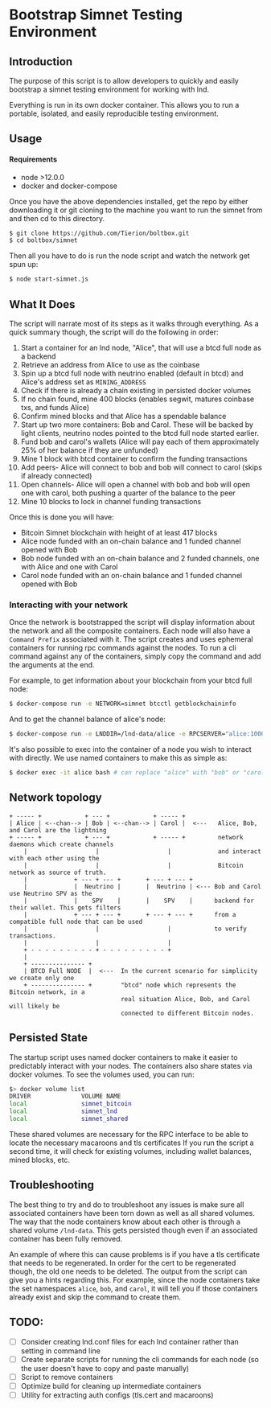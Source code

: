 # Bootstrap Simnet Testing Environment

## Introduction

The purpose of this script is to allow developers to quickly and easily bootstrap a simnet 
testing environment for working with lnd. 

Everything is run in its own docker container. This allows you to run a portable, isolated,
and easily reproducible testing environment. 


## Usage

#### Requirements
- node >12.0.0
- docker and docker-compose

Once you have the above dependencies installed, get the repo by either downloading it or git 
cloning to the machine you want to run the simnet from and then cd to this directory.

```bash
$ git clone https://github.com/Tierion/boltbox.git
$ cd boltbox/simnet
```

Then all you have to do is run the node script and watch the network get spun up:

```bash
$ node start-simnet.js
```

## What It Does
The script will narrate most of its steps as it walks through everything. As a quick summary though,
the script will do the following in order:

1. Start a container for an lnd node, "Alice", that will use a btcd full node as a backend
1. Retrieve an address from Alice to use as the coinbase
1. Spin up a btcd full node with neutrino enabled (default in btcd) and Alice's address set as `MINING_ADDRESS`
1. Check if there is already a chain existing in persisted docker volumes
1. If no chain found, mine 400 blocks (enables segwit, matures coinbase txs, and funds Alice)
1. Confirm mined blocks and that Alice has a spendable balance
1. Start up two more containers: Bob and Carol. These will be backed by light clients, neutrino nodes pointed
to the btcd full node started earlier.
1. Fund bob and carol's wallets (Alice will pay each of them approximately 25% of her balance if they are unfunded)
1. Mine 1 block with btcd container to confirm the funding transactions
1. Add peers- Alice will connect to bob and bob will connect to carol (skips if already connected)
1. Open channels- Alice will open a channel with bob and bob will open one with carol, both pushing
a quarter of the balance to the peer
1. Mine 10 blocks to lock in channel funding transactions

Once this is done you will have:
- Bitcoin Simnet blockchain with height of at least 417 blocks
- Alice node funded with an on-chain balance and 1 funded channel opened with Bob
- Bob node funded with an on-chain balance and 2 funded channels, one with Alice and one with Carol
- Carol node funded with an on-chain balance and 1 funded channel opened with Bob

### Interacting with your network
Once the network is bootstrapped the script will display information about the network and all the 
composite containers. Each node will also have a `Command Prefix` associated with it. The script
creates and uses ephemeral containers for running rpc commands against the nodes. To run a cli
command against any of the containers, simply copy the command and add the arguments at the end.

For example, to get information about your blockchain from your btcd full node:

```bash
$ docker-compose run -e NETWORK=simnet btcctl getblockchaininfo
```

And to get the channel balance of alice's node:

```bash
$ docker-compose run -e LNDDIR=/lnd-data/alice -e RPCSERVER="alice:10001" -e NETWORK=simnet lncli channelbalance
```

It's also possible to exec into the container of a node you wish to interact with directly. We use
named containers to make this as simple as:

```bash
$ docker exec -it alice bash # can replace "alice" with "bob" or "carol" too
```

## Network topology

```
+ ----- +            + --- +            + ----- +
| Alice | <--chan--> | Bob | <--chan--> | Carol |  <---   Alice, Bob, and Carol are the lightning 
+ ----- +            + --- +            + ----- +         network daemons which create channels 
    |                   |                   |             and interact with each other using the 
    |                   |                   |             Bitcoin network as source of truth. 
    |             + --- + --- +       + --- + --- +
    |             |  Neutrino |       |  Neutrino | <--- Bob and Carol use Neutrino SPV as the
    |             |    SPV    |       |    SPV    |      backend for their wallet. This gets filters 
    |             + --- + --- +       + --- + --- +      from a compatible full node that can be used
    |                   |                   |            to verify transactions. 
    |                   |                   |
    + - - - - - - - - - + - - - - - - - - - +                   
    |
    + --------------- +
    | BTCD Full NODE  |  <---  In the current scenario for simplicity we create only one  
    + --------------- +        "btcd" node which represents the Bitcoin network, in a 
                               real situation Alice, Bob, and Carol will likely be 
                               connected to different Bitcoin nodes.
```

## Persisted State
The startup script uses named docker containers to make it easier to predictably interact with your nodes.
The containers also share states via docker volumes. To see the volumes used, you can run: 

```bash
$> docker volume list
DRIVER              VOLUME NAME
local               simnet_bitcoin
local               simnet_lnd
local               simnet_shared
```

These shared volumes are necessary for the RPC interface to be able to locate the necessary macaroons and tls certificates
If you run the script a second time, it will check for existing volumes, including wallet balances, mined blocks, etc. 

## Troubleshooting
The best thing to try and do to troubleshoot any issues is make sure all associated containers 
have been torn down as well as all shared volumes. The way that the node containers know about each other 
is through a shared volume `/lnd-data`. This gets persisted though even if an associated container
has been fully removed. 

An example of where this can cause problems is if you have a tls certificate that needs to be regenerated.
In order for the cert to be regenerated though, the old one needs to be deleted. The output from the script
can give you a hints regarding this. For example, since the node containers take the set namespaces `alice`,
`bob`, and `carol`, it will tell you if those containers already exist and skip the command to create them.

## TODO:

- [ ] Consider creating lnd.conf files for each lnd container rather than setting in command line
- [ ] Create separate scripts for running the cli commands for each node (so the user doesn't have to copy and paste manually)
- [ ] Script to remove containers
- [ ] Optimize build for cleaning up intermediate containers
- [ ] Utility for extracting auth configs (tls.cert and macaroons)